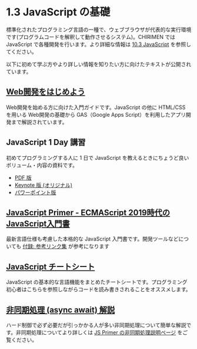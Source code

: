 # 1.3 JavaScript の基礎
標準化されたプログラミング言語の一種で、ウェブブラウザが代表的な実行環境です(プログラムコードを解釈して動作させるシステム)。CHIRIMEN では JavaScript で各種開発を行います。より詳細な情報は [10.3 JavaScript](./chapter_10-3.md) を参照してください。</br>

以下に初めて学ぶ方やより詳しい情報を知りたい方に向けたテキストが公開されています。

## [Web開発をはじめよう](https://kou029w.github.io/intro-to-web-dev/index.html)
Web開発を始める方に向けた入門ガイドです。JavaScript の他に HTML/CSS を用いる Web開発の基礎から GAS（Google Apps Script）を利用したアプリ開発まで解説されています。

## JavaScript 1 Day 講習
初めてプログラミングする人に 1 日で JavaScript を教えるときにちょうど良いボリューム・内容の資料です。
- [PDF 版](https://tutorial.chirimen.org/js/1dayJavaScript.pdf)
- [Keynote 版 (オリジナル)](https://tutorial.chirimen.org/js/1dayJavaScript.key)
- [パワーポイント版](https://tutorial.chirimen.org/js/1dayJavaScript.pptx)

## [JavaScript Primer - ECMAScript 2019時代のJavaScript入門書](https://jsprimer.net/)
最新言語仕様も考慮した本格的な JavaScript 入門書です。開発ツールなどについても [付録: 参考リンク集](https://jsprimer.net/appendix/links/) が参考になります

## [JavaScript チートシート](https://jsprimer.net/cheetsheet/)
JavaScript の基本的な言語機能をまとめたチートシートです。プログラミング初心者はこちらを参照しながらコードを読み書きされることをオススメします。

## [非同期処理 (async await) 解説](https://tutorial.chirimen.org/js/async.html)
ハード制御で必ず必要だが引っかかる人が多い非同期処理について簡単な解説です。非同期処理についてより詳しくは [JS Primer の非同期処理説明ページ](https://jsprimer.net/basic/async/) をご覧ください。
